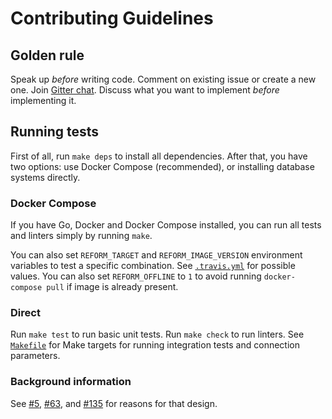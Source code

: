 # Contributing Guidelines

## Golden rule

Speak up _before_ writing code. Comment on existing issue or create a new one. Join
[Gitter chat](https://gitter.im/go-reform/reform?utm_source=badge&utm_medium=badge&utm_campaign=pr-badge). Discuss what
you want to implement _before_ implementing it.


## Running tests

First of all, run `make deps` to install all dependencies. After that, you have two options: use Docker Compose (recommended), or installing database systems directly.


### Docker Compose

If you have Go, Docker and Docker Compose installed, you can run all tests and linters simply by running `make`.

You can also set `REFORM_TARGET` and `REFORM_IMAGE_VERSION` environment variables to test a specific combination.
See [`.travis.yml`](../.travis.yml) for possible values.
You can also set `REFORM_OFFLINE` to `1` to avoid running `docker-compose pull` if image is already present.

### Direct

Run `make test` to run basic unit tests. Run `make check` to run linters.
See [`Makefile`](../Makefile) for Make targets for running integration tests and connection parameters.


### Background information

See [#5](https://github.com/go-reform/reform/issues/5), [#63](https://github.com/go-reform/reform/issues/63), and [#135](https://github.com/go-reform/reform/issues/135) for reasons for that design.
